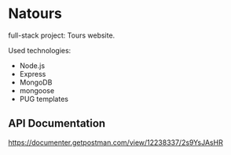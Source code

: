 # Natours

full-stack project: Tours website.

Used technologies:

- Node.js
- Express
- MongoDB
- mongoose
- PUG templates

## API Documentation

https://documenter.getpostman.com/view/12238337/2s9YsJAsHR

